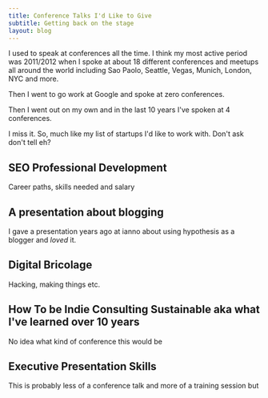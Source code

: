 ```yaml
---
title: Conference Talks I'd Like to Give
subtitle: Getting back on the stage
layout: blog
---
```


I used to speak at conferences all the time. I think my most active period was 2011/2012 when I spoke at about 18 different conferences and meetups all around the world including Sao Paolo, Seattle, Vegas, Munich, London, NYC and more.

Then I went to go work at Google and spoke at zero conferences.

Then I went out on my own and in the last 10 years I've spoken at 4 conferences.

I miss it. So, much like my list of startups I'd like to work with. Don't ask don't tell eh?

## SEO Professional Development

Career paths, skills needed and salary

## A presentation about blogging

I gave a presentation years ago at ianno about using hypothesis as a blogger and *loved* it.

## Digital Bricolage

Hacking, making things etc.

## How To be Indie Consulting Sustainable aka what I've learned over 10 years

No idea what kind of conference this would be 

## Executive Presentation Skills

This is probably less of a conference talk and more of a training session but 
